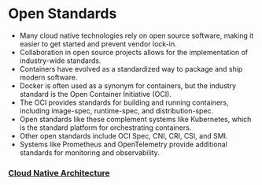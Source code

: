 # Open Standards

- Many cloud native technologies rely on open source software, making it easier to get started and prevent vendor lock-in.
- Collaboration in open source projects allows for the implementation of industry-wide standards.
- Containers have evolved as a standardized way to package and ship modern software.
- Docker is often used as a synonym for containers, but the industry standard is the Open Container Initiative (OCI).
- The OCI provides standards for building and running containers, including image-spec, runtime-spec, and distribution-spec.
- Open standards like these complement systems like Kubernetes, which is the standard platform for orchestrating containers.
- Other open standards include OCI Spec, CNI, CRI, CSI, and SMI.
- Systems like Prometheus and OpenTelemetry provide additional standards for monitoring and observability.

### [**Cloud Native Architecture**](https://kevinsulatra.github.io/k8snotes/kcna_notes/cloud_native_architecture/cn_arch.html)
